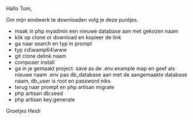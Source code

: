 Hallo Tom,

Om mijn eindwerk te downloaden volg je deze puntjes.

- maak in php myadmin een nieuwe database aan met gekozen naam
- klik op clone or download en kopieer de link
- ga naar search en typ in prompt
- typ cd\wamp64\www
- git clone delink naam
- composer install
- ga in je gemaakt project. save as de .env.example map en geef als nieuwe naam .env pas db_database aan met de aangemaakte database naam,   db_user is root en password niks
- terug naar prompt en php artisan migrate
- php artisan db:seed
- php artisan key:generate

Groetjes
Heidi
